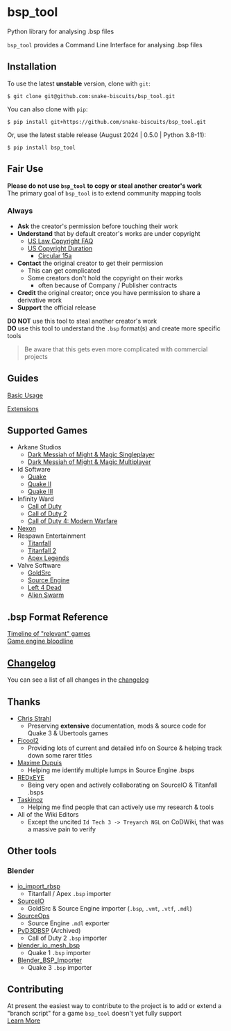 # bsp_tool
Python library for analysing .bsp files  

`bsp_tool` provides a Command Line Interface for analysing .bsp files  


## Installation
To use the latest **unstable** version, clone with `git`:
```
$ git clone git@github.com:snake-biscuits/bsp_tool.git
```

You can also clone with `pip`:

```
$ pip install git+https://github.com/snake-biscuits/bsp_tool.git
```

Or, use the latest stable release (August 2024 | 0.5.0 | Python 3.8-11):
```
$ pip install bsp_tool
```


## Fair Use
**Please do not use `bsp_tool` to copy or steal another creator's work**  
The primary goal of `bsp_tool` is to extend community mapping tools  


### Always
  - **Ask** the creator's permission before touching their work  
  - **Understand** that by default creator's works are under copyright  
    - [US Law Copyright FAQ](https://www.copyright.gov/help/faq/faq-general.html#mywork)
    - [US Copyright Duration](https://www.copyright.gov/help/faq/faq-duration.html)
      - [Circular 15a](https://www.copyright.gov/circs/circ15a.pdf)  
  - **Contact** the original creator to get their permission  
    - This can get complicated  
    - Some creators don't hold the copyright on their works  
      - often because of Company / Publisher contracts  
  - **Credit** the original creator; once you have permission to share a derivative work  
  - **Support** the official release

**DO NOT** use this tool to steal another creator's work  
**DO** use this tool to understand the `.bsp` format(s) and create more specific tools

> Be aware that this gets even more complicated with commercial projects


## Guides
[Basic Usage](./usage.html) <!-- Split up / include links to the wiki -->
<!-- [BSP format crash course](...) # include branch specific pages -->
[Extensions](./extensions.md)

## Supported Games
  * Arkane Studios
    - [Dark Messiah of Might & Magic Singleplayer](./supported/dark_messiah_sp.html)
    - [Dark Messiah of Might & Magic Multiplayer](./supported/dark_messiah_mp.html)
  * Id Software
    - [Quake](./supported/quake.html)
    - [Quake II](./supported/quake2.html)
    - [Quake III](./supported/quake3.html)
  * Infinity Ward
    - [Call of Duty](./supported/cod.html)
    - [Call of Duty 2](./supported/cod.html)
    - [Call of Duty 4: Modern Warfare](./supported/cod_mw.html)
  * [Nexon](./supported/nexon.html)
  * Respawn Entertainment
    - [Titanfall](./supported/titanfall.html)
    - [Titanfall 2](./supported/titanfall.html)
    - [Apex Legends](./supported/apex.html)
  * Valve Software
    - [GoldSrc](./supported/goldsrc.html)
    - [Source Engine](./supported/source.html)
    - [Left 4 Dead](./supported/left4dead.html)
    - [Alien Swarm](./supported/swarm.html)

## .bsp Format Reference
  [Timeline of "relevant" games](./timeline/games.html)  
  [Game engine bloodline](./timeline/engines.html)

## [Changelog](./CHANGELOG.html)
You can see a list of all changes in the [changelog](./CHANGELOG.html)


## Thanks
 * [Chris Strahl](https://github.com/Chrissstrahl)
   - Preserving **extensive** documentation, mods & source code for Quake 3 & Ubertools games
 * [Ficool2](https://github.com/ficool2)
   - Providing lots of current and detailed info on Source & helping track down some rarer titles
 * [Maxime Dupuis](https://github.com/maxdup)
   - Helping me identify multiple lumps in Source Engine .bsps
 * [REDxEYE](https://github.com/REDxEYE)
   - Being very open and actively collaborating on SourceIO & Titanfall .bsps
 * [Taskinoz](https://github.com/taskinoz)
   - Helping me find people that can actively use my research & tools
 * All of the Wiki Editors
   - Except the uncited `Id Tech 3 -> Treyarch NGL` on CoDWiki, that was a massive pain to verify


## Other tools

### Blender
 * [io_import_rbsp](https://github.com/snake-biscuits/io_import_rbsp)
   - Titanfall / Apex `.bsp` importer
 * [SourceIO](https://github.com/REDxEYE/SourceIO)
   - GoldSrc & Source Engine importer (`.bsp`, `.vmt`, `.vtf`, `.mdl`)
 * [SourceOps](https://github.com/bonjorno7/SourceOps)
   - Source Engine `.mdl` exporter
 * [PyD3DBSP](https://github.com/mauserzjeh/PyD3DBSP) (Archived)
   - Call of Duty 2 `.bsp` importer
 * [blender_io_mesh_bsp](https://github.com/andyp123/blender_io_mesh_bsp)
   - Quake 1 `.bsp` importer
 * [Blender_BSP_Importer](https://github.com/QuakeTools/Blender_BSP_Importer)
   - Quake 3 `.bsp` importer


## Contributing
At present the easiest way to contribute to the project is to add or extend a "branch script" for a game `bsp_tool` doesn't yet fully support  
[Learn More](https://github.com/snake-biscuits/bsp_tool/wiki)
